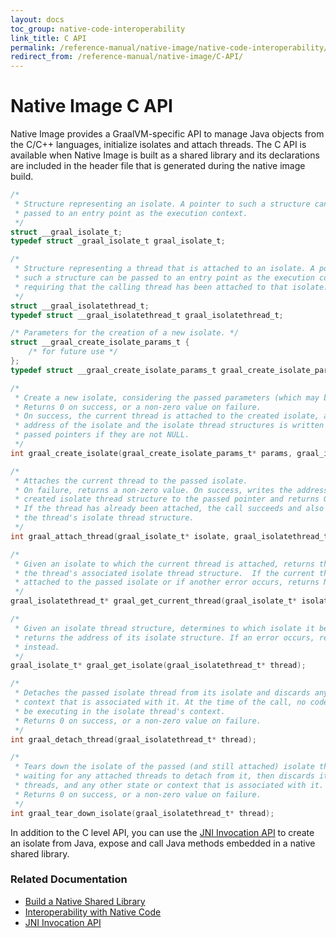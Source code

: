 ```yaml
---
layout: docs
toc_group: native-code-interoperability
link_title: C API
permalink: /reference-manual/native-image/native-code-interoperability/C-API/
redirect_from: /reference-manual/native-image/C-API/
---
```


# Native Image C API

Native Image provides a GraalVM-specific API to manage Java objects from the C/C++ languages, initialize isolates and attach threads.
The C API is available when Native Image is built as a shared library and its declarations are included in the header file that is generated during the native image build.

```c
/*
 * Structure representing an isolate. A pointer to such a structure can be
 * passed to an entry point as the execution context.
 */
struct __graal_isolate_t;
typedef struct _graal_isolate_t graal_isolate_t;

/*
 * Structure representing a thread that is attached to an isolate. A pointer to
 * such a structure can be passed to an entry point as the execution context,
 * requiring that the calling thread has been attached to that isolate.
 */
struct __graal_isolatethread_t;
typedef struct __graal_isolatethread_t graal_isolatethread_t;

/* Parameters for the creation of a new isolate. */
struct __graal_create_isolate_params_t {
    /* for future use */
};
typedef struct __graal_create_isolate_params_t graal_create_isolate_params_t;

/*
 * Create a new isolate, considering the passed parameters (which may be NULL).
 * Returns 0 on success, or a non-zero value on failure.
 * On success, the current thread is attached to the created isolate, and the
 * address of the isolate and the isolate thread structures is written to the
 * passed pointers if they are not NULL.
 */
int graal_create_isolate(graal_create_isolate_params_t* params, graal_isolate_t** isolate, graal_isolatethread_t** thread);

/*
 * Attaches the current thread to the passed isolate.
 * On failure, returns a non-zero value. On success, writes the address of the
 * created isolate thread structure to the passed pointer and returns 0.
 * If the thread has already been attached, the call succeeds and also provides
 * the thread's isolate thread structure.
 */
int graal_attach_thread(graal_isolate_t* isolate, graal_isolatethread_t** thread);

/*
 * Given an isolate to which the current thread is attached, returns the address of
 * the thread's associated isolate thread structure.  If the current thread is not
 * attached to the passed isolate or if another error occurs, returns NULL.
 */
graal_isolatethread_t* graal_get_current_thread(graal_isolate_t* isolate);

/*
 * Given an isolate thread structure, determines to which isolate it belongs and
 * returns the address of its isolate structure. If an error occurs, returns NULL
 * instead.
 */
graal_isolate_t* graal_get_isolate(graal_isolatethread_t* thread);

/*
 * Detaches the passed isolate thread from its isolate and discards any state or
 * context that is associated with it. At the time of the call, no code may still
 * be executing in the isolate thread's context.
 * Returns 0 on success, or a non-zero value on failure.
 */
int graal_detach_thread(graal_isolatethread_t* thread);

/*
 * Tears down the isolate of the passed (and still attached) isolate thread
 * waiting for any attached threads to detach from it, then discards its objects,
 * threads, and any other state or context that is associated with it.
 * Returns 0 on success, or a non-zero value on failure.
 */
int graal_tear_down_isolate(graal_isolatethread_t* thread);
```

In addition to the C level API, you can use the [JNI Invocation API](JNIInvocationAPI.md) to create an isolate from Java, expose and call Java methods embedded in a native shared library.

### Related Documentation

- [Build a Native Shared Library](guides/build-native-shared-library.md)
- [Interoperability with Native Code](InteropWithNativeCode.md)
- [JNI Invocation API](JNIInvocationAPI.md)